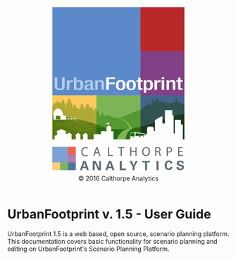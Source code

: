 <div style="
    flex-wrap: wrap;
    align-items: center;
    justify-content: space-around;
    display: flex;">
    <img src="images/uf_logo.png" alt="UF_Logo" style="width: 300px; text-align: center;"/>
</div>

<br>

<div style="
    flex-wrap: wrap;
    align-items: center;
    justify-content: space-around;
    display: flex;">
    <img src="images/Analytics_Logo_GreyLetters.png" alt="scag_logo" style="width: 300px;"/>
</div>

<div style="
    justify-content: space-around;
    display: flex;
    margin-top: 10px;">
    <span>
        © 2016 Calthorpe Analytics
    </span>
</div>

<br>

# UrbanFootprint v. 1.5 - User Guide

UrbanFootprint 1.5 is a web based, open source, scenario planning platform. This documentation
covers basic functionality for scenario planning and editing on UrbanFootprint's Scenario
Planning Platform.
